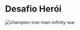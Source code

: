 # Desafio Herói

![champion-iron-man-infinity-war](https://user-images.githubusercontent.com/1486391/161606192-53eceff2-0dc8-4c2d-b0d8-98a98211fe7a.jpeg)
